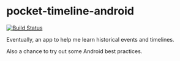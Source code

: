 # pocket-timeline-android

[![Build Status](http://ci.jbrunton.com:8080/job/pocket-timeline-android/branch/master/badge/icon)](http://ci.jbrunton.com:8080/job/pocket-timeline-android/branch/master/)

Eventually, an app to help me learn historical events and timelines.

Also a chance to try out some Android best practices.
